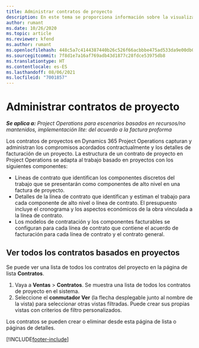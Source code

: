 ```yaml
---
title: Administrar contratos de proyecto
description: En este tema se proporciona información sobre la visualización de contratos basados en proyecto.
author: rumant
ms.date: 10/26/2020
ms.topic: article
ms.reviewer: kfend
ms.author: rumant
ms.openlocfilehash: 448c5a7c4144387440b26c526f66acbbbe475ad533da9e00db0eb5d5e86be9e8
ms.sourcegitcommit: 7f8d1e7a16af769adb43d1877c28fdce53975db8
ms.translationtype: HT
ms.contentlocale: es-ES
ms.lasthandoff: 08/06/2021
ms.locfileid: "7001857"
---
```

# <a name="manage-project-contracts"></a>Administrar contratos de proyecto

_**Se aplica a:** Project Operations para escenarios basados en recursos/no mantenidos, implementación lite: del acuerdo a la factura proforma_

Los contratos de proyectos en Dynamics 365 Project Operations capturan y administran los compromisos acordados contractualmente y los detalles de facturación de un proyecto. La estructura de un contrato de proyecto en Project Operations se adapta al trabajo basado en proyectos con los siguientes componentes:

- Líneas de contrato que identifican los componentes discretos del trabajo que se presentarán como componentes de alto nivel en una factura de proyecto.
- Detalles de la línea de contrato que identifican y estiman el trabajo para cada componente de alto nivel o línea de contrato. El presupuesto incluye el cronograma y los aspectos económicos de la obra vinculada a la línea de contrato.
- Los modelos de contratación y los componentes facturables se configuran para cada línea de contrato que contiene el acuerdo de facturación para cada línea de contrato y el contrato general.

## <a name="view-all-project-based-contracts"></a>Ver todos los contratos basados en proyectos

Se puede ver una lista de todos los contratos del proyecto en la página de lista **Contratos**. 

1. Vaya a **Ventas** > **Contratos**. Se muestra una lista de todos los contratos de proyecto en el sistema. 
2. Seleccione el **conmutador Ver** (la flecha desplegable junto al nombre de la vista) para seleccionar otras vistas filtradas. Puede crear sus propias vistas con criterios de filtro personalizados.

Los contratos se pueden crear o eliminar desde esta página de lista o páginas de detalles.


[!INCLUDE[footer-include](../../includes/footer-banner.md)]